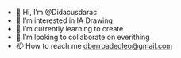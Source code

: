 - 👋 Hi, I’m @Didacusdarac
- 👀 I’m interested in IA Drawing
- 🌱 I’m currently learning to create
- 💞️ I’m looking to collaborate on everithing 
- 📫 How to reach me dberroadeoleo@gmail.com

<!---
Didacusdarac/Didacusdarac is a ✨ special ✨ repository because its `README.md` (this file) appears on your GitHub profile.
You can click the Preview link to take a look at your changes.
--->
